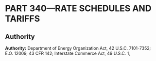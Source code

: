 # PART 340—RATE SCHEDULES AND TARIFFS


## Authority

**Authority:** Department of Energy Organization Act, 42 U.S.C. 7101-7352; E.O. 12009, 43 CFR 142; Interstate Commerce Act, 49 U.S.C. 1, 

